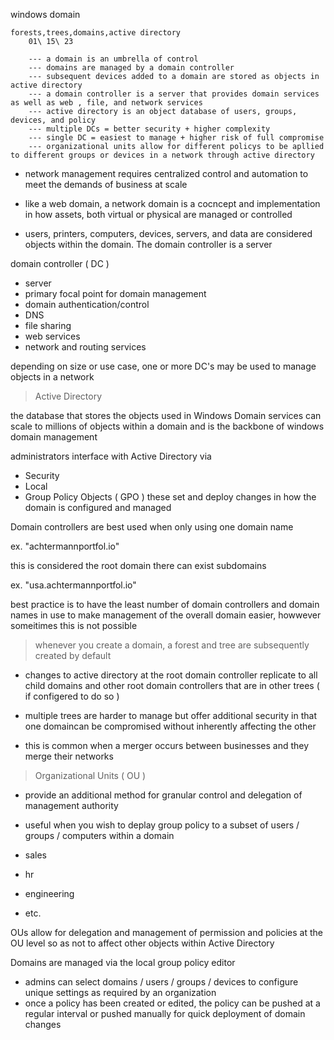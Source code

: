 windows domain

    forests,trees,domains,active directory
        01\ 15\ 23

        --- a domain is an umbrella of control
        --- domains are managed by a domain controller
        --- subsequent devices added to a domain are stored as objects in active directory
        --- a domain controller is a server that provides domain services as well as web , file, and network services
        --- active directory is an object database of users, groups, devices, and policy
        --- multiple DCs = better security + higher complexity
        --- single DC = easiest to manage + higher risk of full compromise
        --- organizational units allow for different policys to be apllied to different groups or devices in a network through active directory

    

- network management requires centralized control and automation to meet the demands of business at scale

- like a web domain, a network domain is a cocncept and implementation in how assets, both virtual or
physical are managed or controlled

- users, printers, computers, devices, servers, and data are considered objects within the domain. The domain controller is a server




domain controller ( DC )

- server
- primary focal point for domain management 
- domain authentication/control
- DNS
- file sharing
- web services
- network and routing services

depending on size or use case, one or more DC's may be used to manage objects in a network 




> Active Directory 

the database that stores the objects used in Windows Domain services
can scale to millions of objects within a domain and is the backbone of windows domain management 

administrators interface with Active Directory via
- Security
- Local
- Group Policy Objects ( GPO )
these set and deploy changes in how the domain is configured and managed 

Domain controllers are best used when only using one domain name 

ex. "achtermannportfol.io" 

this is considered the root domain there can exist subdomains

ex. "usa.achtermannportfol.io"

best practice is to have the least number of domain controllers and domain names in use to make management of the overall domain easier, howwever someitimes this is not possible 




> whenever you create a domain, a forest and tree are subsequently created by default

 - changes to active directory at the root domain controller replicate to all child domains and other root domain controllers that are in other trees ( if configered to do so )

 - multiple trees are harder to manage but offer additional security in that one domaincan be compromised without inherently affecting the other 

 - this is common when a merger occurs between businesses and they merge their networks 

 


> Organizational Units ( OU )

 - provide an additional method for granular control and delegation of management authority
 - useful when you wish to deplay group policy to a subset of users / groups / computers within a domain
 
 - sales
 - hr
 - engineering
 - etc.

 OUs allow for delegation and management of permission and policies at the OU level so as not to affect other objects within Active Directory



 
 Domains are managed via the local group policy editor 

 - admins can select domains / users / groups / devices to configure unique settings as required by an organization 
 - once a policy has been created or edited, the policy can be pushed at a regular interval or pushed manually for quick deployment of domain changes